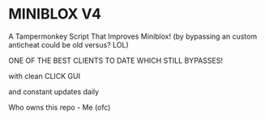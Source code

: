 # MINIBLOX V4
A Tampermonkey Script That Improves Miniblox! (by bypassing an custom anticheat could be old versus? LOL)

ONE OF THE BEST CLIENTS TO DATE WHICH STILL BYPASSES!

with clean CLICK GUI

and constant updates daily

Who owns this repo - Me (ofc)